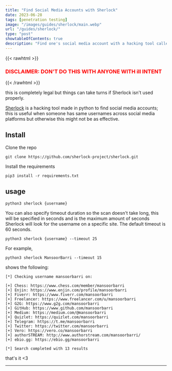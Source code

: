 ```yaml
---
title: "Find Social Media Accounts with Sherlock"
date: 2023-06-28
tags: [penetration testing]
image: "/images/guides/sherlock/main.webp"
url: "/guides/sherlock/"
type: "post"
showtableOfContents: true
description: "Find one's social media account with a hacking tool called Sherlock. Learn more about the tool and how to use it effective in your cyber security journey."
---
```


{{< rawhtml >}}
<h3 style="color: red">DISCLAIMER: DON'T DO THIS WITH ANYONE WITH ill INTENT</h3>
{{< /rawhtml >}}

this is completely legal but things can take turns if Sherlock isn't used properly.

[Sherlock](https://github.com/sherlock-project/sherlock) is a hacking tool made in python to find social media accounts; this is useful when someone has same usernames across social media platforms but otherwise this might not be as effective. 

## Install 
Clone the repo 
```
git clone https://github.com/sherlock-project/sherlock.git
```

Install the requirements
```
pip3 install -r requirements.txt
```

## usage 
```
python3 sherlock {username}
```

You can also specify timeout duration so the scan doesn't take long, this will be specified in seconds and is the maximum amount of seconds Sherlock will look for the username on a specific site. The default timeout is 60 seconds.

```
python3 sherlock {username} --timeout 25 
```

For example, 
```
python3 sherlock MansoorBarri --timeout 15
```

shows the following: 
```
[*] Checking username mansoorbarri on:

[+] Chess: https://www.chess.com/member/mansoorbarri
[+] Enjin: https://www.enjin.com/profile/mansoorbarri
[+] Fiverr: https://www.fiverr.com/mansoorbarri
[+] Freelancer: https://www.freelancer.com/u/mansoorbarri
[+] G2G: https://www.g2g.com/mansoorbarri
[+] GitHub: https://www.github.com/mansoorbarri
[+] Medium: https://medium.com/@mansoorbarri
[+] Quizlet: https://quizlet.com/mansoorbarri
[+] Telegram: https://t.me/mansoorbarri
[+] Twitter: https://twitter.com/mansoorbarri
[+] Vero: https://vero.co/mansoorbarri
[+] authorSTREAM: http://www.authorstream.com/mansoorbarri/
[+] ebio.gg: https://ebio.gg/mansoorbarri

[*] Search completed with 13 results
```

that's it <3

----

  